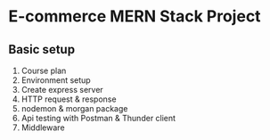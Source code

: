 # E-commerce MERN Stack Project

## Basic setup
 
 1. Course plan
 2. Environment setup
 3. Create express server
 4. HTTP request & response
 5. nodemon & morgan package
 6. Api testing with Postman & Thunder client
 7. Middleware
 